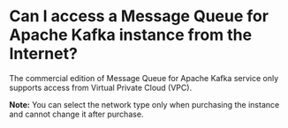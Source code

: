 # Can I access a Message Queue for Apache Kafka instance from the Internet?

The commercial edition of Message Queue for Apache Kafka service only supports access from Virtual Private Cloud \(VPC\).

**Note:** You can select the network type only when purchasing the instance and cannot change it after purchase.

